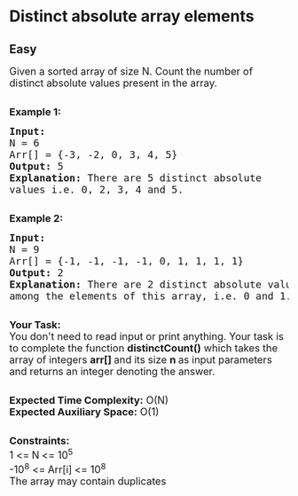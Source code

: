 # Distinct absolute array elements
## Easy
<div class="problems_problem_content__Xm_eO"><p><span style="font-size:18px">Given a sorted&nbsp;array of size N. Count the number of distinct absolute values present in the array.</span><br>
&nbsp;</p>

<p><span style="font-size:18px"><strong>Example 1:</strong></span></p>

<pre><span style="font-size:18px"><strong>Input:
</strong>N = 6
Arr[] = {-3, -2, 0, 3, 4, 5}
<strong>Output:</strong> 5
<strong>Explanation:</strong> There are 5 distinct absolute 
values i.e. 0, 2, 3, 4 and 5.</span></pre>

<p><br>
<span style="font-size:18px"><strong>Example 2:</strong></span></p>

<pre><span style="font-size:18px"><strong>Input:
</strong>N = 9
Arr[] = {-1, -1, -1, -1, 0, 1, 1, 1, 1}
<strong>Output:</strong> 2
<strong>Explanation:</strong>&nbsp;There are 2 distinct absolute values 
among the elements of this array, i.e. 0 and 1.</span></pre>

<p><br>
<span style="font-size:18px"><strong>Your Task:</strong><br>
You don't need to read input or print anything. Your task is to complete the function&nbsp;<strong>distinctCount()</strong>&nbsp;which takes the array of integers&nbsp;<strong>arr[]&nbsp;</strong>and its size&nbsp;<strong>n&nbsp;</strong>as input parameters and returns an integer denoting the answer.</span></p>

<p><br>
<span style="font-size:18px"><strong>Expected Time Complexity:</strong>&nbsp;O(N)<br>
<strong>Expected Auxiliary Space:</strong>&nbsp;O(1)</span></p>

<p><br>
<span style="font-size:18px"><strong>Constraints:</strong><br>
1 &lt;=<strong> </strong>N<strong> </strong>&lt;= 10<sup>5</sup><br>
-10<sup>8</sup>&nbsp;&lt;=<strong> </strong>Arr[i]<strong> </strong>&lt;= 10<sup>8</sup></span><br>
<span style="font-size:18px">The array may contain duplicates</span></p>
</div>